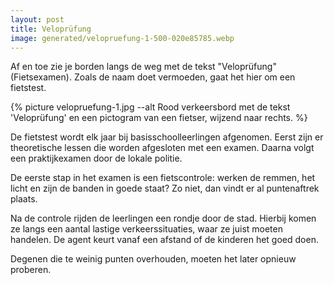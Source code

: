 ```yaml
---
layout: post
title: Veloprüfung
image: generated/velopruefung-1-500-020e85785.webp
---
```


Af en toe zie je borden langs de weg met de tekst "Veloprüfung" (Fietsexamen). Zoals de naam doet vermoeden, gaat het hier om een fietstest.

{% picture velopruefung-1.jpg --alt Rood verkeersbord met de tekst 'Veloprüfung' en een pictogram van een fietser, wijzend naar rechts. %}

De fietstest wordt elk jaar bij basisschoolleerlingen afgenomen. Eerst zijn er theoretische lessen die worden afgesloten met een examen. Daarna volgt een praktijkexamen door de lokale politie.

De eerste stap in het examen is een fietscontrole: werken de remmen, het licht en zijn de banden in goede staat? Zo niet, dan vindt er al puntenaftrek plaats.

Na de controle rijden de leerlingen een rondje door de stad. Hierbij komen ze langs een aantal lastige verkeerssituaties, waar ze juist moeten handelen. De agent keurt vanaf een afstand of de kinderen het goed doen.

Degenen die te weinig punten overhouden, moeten het later opnieuw proberen.
